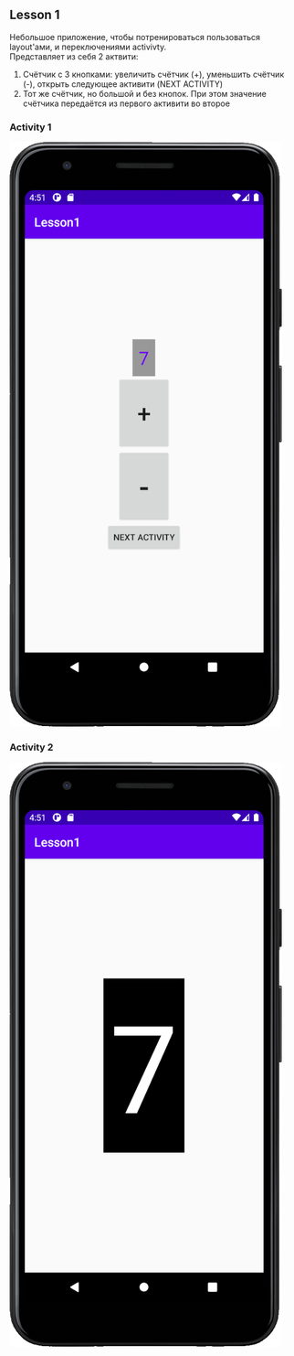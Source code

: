## Lesson 1
Небольшое приложение, чтобы потренироваться пользоваться layout'ами, и переключениями activivty.  
Представляет из себя 2 актвити:
1. Счётчик с 3 кнопками: увеличить счётчик (+), уменьшить счётчик (-), открыть следующее активити (NEXT ACTIVITY)
2. Тот же счётчик, но большой и без кнопок. При этом значение счётчика передаётся из первого активити во второе
 
 ### Activity 1
![Activity 1](readme_images/activity_1.png)

### Activity 2
![Activity 2](readme_images/activity_2.png)
